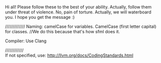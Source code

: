Hi all!
Please follow these to the best of your ability.
Actually, follow them under threat of violence.
No, pain of torture.
Actually, we will waterboard you.
I hope you get the message :)


/////////////
Naming:
    camelCase for variables.
    CamelCase (first letter capital) for classes.
    //We do this because that's how sfml does it.
    
Compiler:
    Use Clang
    
////////////    
If not specified, use: http://llvm.org/docs/CodingStandards.html

